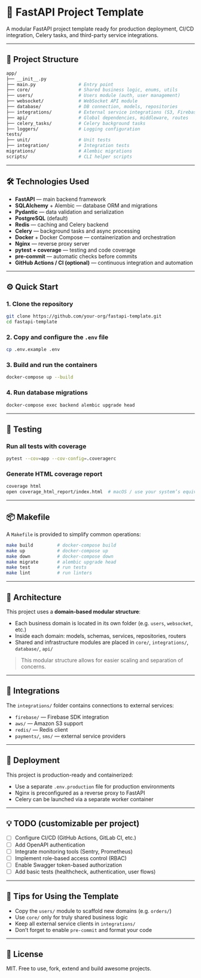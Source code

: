 
# 🚀 FastAPI Project Template

A modular FastAPI project template ready for production deployment, CI/CD integration, Celery tasks, and third-party service integrations.

---

## 📁 Project Structure

```bash
app/
├── __init__.py
├── main.py                # Entry point
├── core/                  # Shared business logic, enums, utils
├── users/                 # Users module (auth, user management)
├── websocket/             # WebSocket API module
├── database/              # DB connection, models, repositories
├── integrations/          # External service integrations (S3, Firebase, etc.)
├── api/                   # Global dependencies, middleware, routes
├── celery_tasks/          # Celery background tasks
├── loggers/               # Logging configuration
tests/
├── unit/                  # Unit tests
├── integration/           # Integration tests
migrations/                # Alembic migrations
scripts/                   # CLI helper scripts
```

---

## 🛠 Technologies Used

- **FastAPI** — main backend framework
- **SQLAlchemy** + Alembic — database ORM and migrations
- **Pydantic** — data validation and serialization
- **PostgreSQL** (default)
- **Redis** — caching and Celery backend
- **Celery** — background tasks and async processing
- **Docker** + Docker Compose — containerization and orchestration
- **Nginx** — reverse proxy server
- **pytest + coverage** — testing and code coverage
- **pre-commit** — automatic checks before commits
- **GitHub Actions / CI (optional)** — continuous integration and automation

---

## ⚙️ Quick Start

### 1. Clone the repository

```bash
git clone https://github.com/your-org/fastapi-template.git
cd fastapi-template
```

### 2. Copy and configure the `.env` file

```bash
cp .env.example .env
```

### 3. Build and run the containers

```bash
docker-compose up --build
```

### 4. Run database migrations

```bash
docker-compose exec backend alembic upgrade head
```

---

## 🧪 Testing

### Run all tests with coverage

```bash
pytest --cov=app --cov-config=.coveragerc
```

### Generate HTML coverage report

```bash
coverage html
open coverage_html_report/index.html  # macOS / use your system’s equivalent
```

---

## 📦 Makefile

A `Makefile` is provided to simplify common operations:

```bash
make build         # docker-compose build
make up            # docker-compose up
make down          # docker-compose down
make migrate       # alembic upgrade head
make test          # run tests
make lint          # run linters
```

---

## 🧱 Architecture

This project uses a **domain-based modular structure**:

- Each business domain is located in its own folder (e.g. `users`, `websocket`, etc.)
- Inside each domain: models, schemas, services, repositories, routers
- Shared and infrastructure modules are placed in `core/`, `integrations/`, `database/`, `api/`

> This modular structure allows for easier scaling and separation of concerns.

---

## 🔌 Integrations

The `integrations/` folder contains connections to external services:

- `firebase/` — Firebase SDK integration
- `aws/` — Amazon S3 support
- `redis/` — Redis client
- `payments/`, `sms/` — external service providers

---

## 🚀 Deployment

This project is production-ready and containerized:

- Use a separate `.env.production` file for production environments
- Nginx is preconfigured as a reverse proxy to FastAPI
- Celery can be launched via a separate worker container

---

## 💡 TODO (customizable per project)

- [ ] Configure CI/CD (GitHub Actions, GitLab CI, etc.)
- [ ] Add OpenAPI authentication
- [ ] Integrate monitoring tools (Sentry, Prometheus)
- [ ] Implement role-based access control (RBAC)
- [ ] Enable Swagger token-based authorization
- [ ] Add basic tests (healthcheck, authentication, user flows)

---

## 🧙 Tips for Using the Template

- Copy the `users/` module to scaffold new domains (e.g. `orders/`)
- Use `core/` only for truly shared business logic
- Keep all external service clients in `integrations/`
- Don’t forget to enable `pre-commit` and format your code

---

## 📎 License

MIT. Free to use, fork, extend and build awesome projects.
